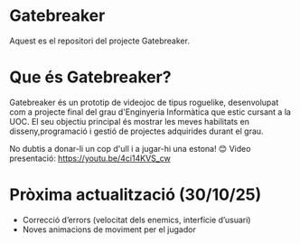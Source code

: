 # Gatebreaker

Aquest es el repositori del projecte Gatebreaker.


# Que és Gatebreaker?

Gatebreaker és un prototip de videojoc de tipus roguelike, desenvolupat com a projecte final del grau d'Enginyeria Informàtica que estic cursant a la UOC. El seu objectiu principal és mostrar les meves habilitats en disseny,programació i gestió de projectes adquirides durant el grau.

No dubtis a donar-li un cop d'ull i a jugar-hi una estona! 😊
Video presentació: https://youtu.be/4ci14KVS_cw

# Pròxima actualització (30/10/25)
- Correcció d’errors (velocitat dels enemics, interfície d’usuari)
- Noves animacions de moviment per el jugador
